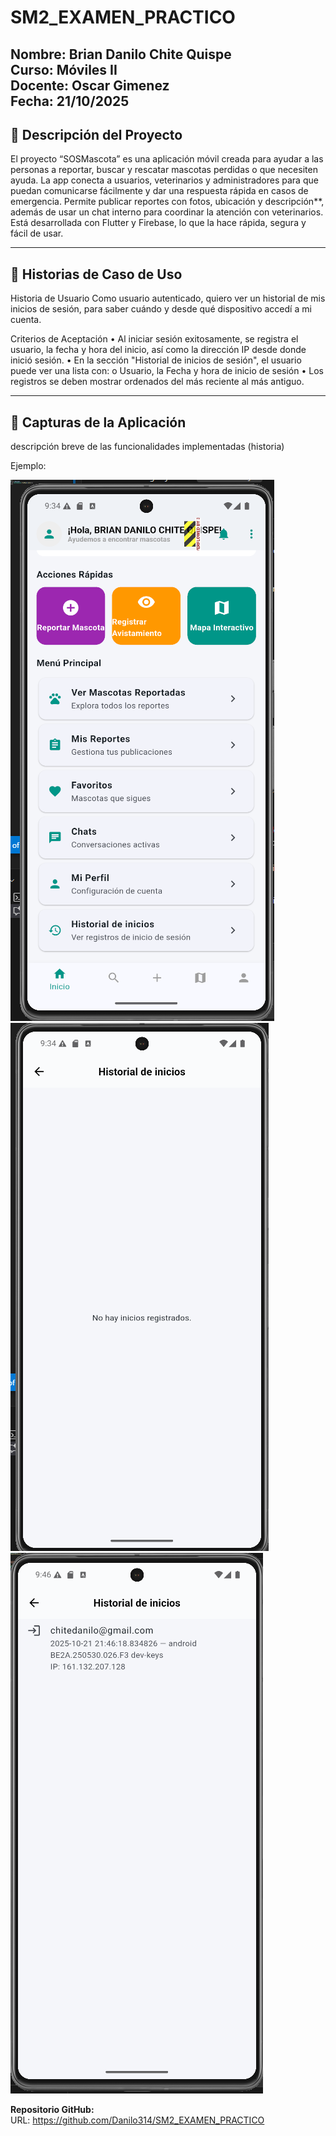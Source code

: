 # SM2_EXAMEN_PRACTICO

**Nombre:** Brian Danilo Chite Quispe  
**Curso:** Móviles II  
**Docente:** Oscar Gimenez  
**Fecha:** 21/10/2025  
---

## 📱 Descripción del Proyecto

El proyecto “SOSMascota” es una aplicación móvil creada para ayudar a las personas a reportar, buscar y rescatar mascotas perdidas o que necesiten ayuda. La app conecta a usuarios, veterinarios y administradores para que puedan comunicarse fácilmente y dar una respuesta rápida en casos de emergencia. Permite publicar reportes con fotos, ubicación y descripción**, además de usar un chat interno para coordinar la atención con veterinarios. Está desarrollada con Flutter y Firebase, lo que la hace rápida, segura y fácil de usar.

---

## 🧩 Historias de Caso de Uso
Historia de Usuario
Como usuario autenticado,
quiero ver un historial de mis inicios de sesión,
para saber cuándo y desde qué dispositivo accedí a mi cuenta.

Criterios de Aceptación
•	Al iniciar sesión exitosamente, se registra el usuario, la fecha y hora del inicio, así como la dirección IP desde donde inició sesión.
•	En la sección "Historial de inicios de sesión", el usuario puede ver una lista con:
o	Usuario, la Fecha y hora de inicio de sesión
•	Los registros se deben mostrar ordenados del más reciente al más antiguo.

---

## 📸 Capturas de la Aplicación
descripción breve de las funcionalidades implementadas (historia)

Ejemplo:

![Diagrama del sistema](imagenes/imagen1.png)
![Pantalla principal](imagenes/imagen2.png)
![alt text](imagenes/imagen3.png)


**Repositorio GitHub:**  
URL: https://github.com/Danilo314/SM2_EXAMEN_PRACTICO


